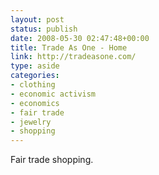 ```yaml
---
layout: post
status: publish
date: 2008-05-30 02:47:48+00:00
title: Trade As One - Home
link: http://tradeasone.com/
type: aside
categories:
- clothing
- economic activism
- economics
- fair trade
- jewelry
- shopping
---
```


Fair trade shopping.
